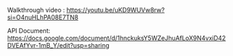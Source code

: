 Walkthrough video : https://youtu.be/uKD9WUVw8rw?si=O4nuHLhPA08E7TN8


API Document: https://docs.google.com/document/d/1hnckuksY5WZeJhuAfLoX9N4vxiD42DVEAfYvr-1mB_Y/edit?usp=sharing
